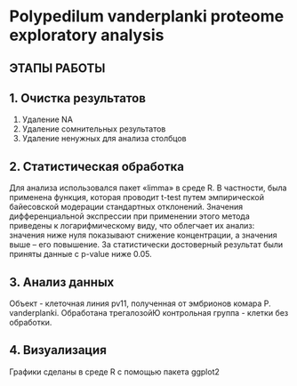 # Polypedilum vanderplanki proteome exploratory analysis

## ЭТАПЫ РАБОТЫ ##

## 1. Очистка результатов

1. Удаление NA
2. Удаление сомнительных результатов
3. Удаление ненужных для анализа столбцов

## 2. Статистическая обработка

Для анализа использовался пакет «limma» в среде R. В частности, была
применена функция, которая проводит t-test путем эмпирической байесовской модерации стандартных отклонений. Значения дифференциальной экспрессии при применении этого метода приведены к логарифмическому виду, что облегчает их анализ: значения ниже нуля показывают снижение концентрации, а значения выше – его повышение. За статистически достоверный результат были приняты данные с p-value ниже 0.05.

## 3. Анализ данных
Объект - клеточная линия pv11, полученная от эмбрионов комара P. vanderplanki. Обработана трегалозойЮ контрольная группа - клетки без обработки.


## 4. Визуализация

Графики сделаны в среде R с помощью пакета ggplot2


